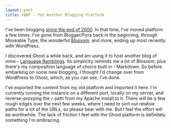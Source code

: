 ```yaml
---
layout: post
title: YABP - Yet Another Blogging Platform
---
```


I've been blogging [since the end of 2000](http://qmacro.blogspot.co.uk/2000_12_24_archive.html#1780991#1780991). In that time, I've moved platform a few times. I've gone from Blogger/Pyra back in the beginning, through Moveable Type, the wonderful [Blosxom](/blog/posts/2002/04/21/hello-blosxom/), and more, ending up most recently with WordPress. 

I discovered Ghost a while back, and am using it to host another blog of mine - [Language Ramblings](http://langram.org/). Its simplicity reminds me a lot of Blosxom, plus there's my composition language of choice built in - Markdown. So before embarking on some new blogging, I thought I'd change over from WordPress to Ghost, which, as you can see, I've done. 

I've exported the content from my old platform and imported it here. I'm currently running the instance on a different port, locally on my server, and reverse-proxying the `/` path from my Apache install to it. There will be a few rough edges over the next few weeks, where I need to sort out relative paths for a lot of the URLs, so please bear with me. But I feel the effort will be worthwhile. The lack of friction I feel with the Ghost platform is definitely something I'm embracing.